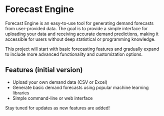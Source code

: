 # Forecast Engine

Forecast Engine is an easy-to-use tool for generating demand forecasts from user-provided data. The goal is to provide a simple interface for uploading your data and receiving accurate demand predictions, making it accessible for users without deep statistical or programming knowledge.

This project will start with basic forecasting features and gradually expand to include more advanced functionality and customization options.

## Features (initial version)
- Upload your own demand data (CSV or Excel)
- Generate basic demand forecasts using popular machine learning libraries
- Simple command-line or web interface

Stay tuned for updates as new features are added!